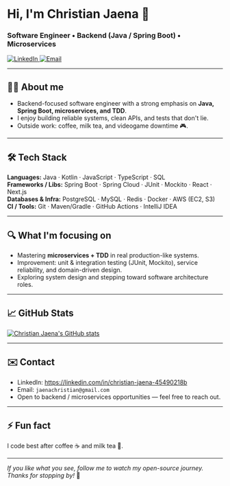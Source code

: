 <!--
  GitHub Profile README
  - Replace placeholders (LINKS / USERNAME / PROJECT URLs)
  - Remove/adjust any sections you don't want
-->

# Hi, I'm Christian Jaena 👋
### Software Engineer • Backend (Java / Spring Boot) • Microservices

<p align="left">
  <a href="https://linkedin.com/in/christian-jaena-45490218b" target="_blank" rel="noopener">
    <img alt="LinkedIn" src="https://img.shields.io/badge/LinkedIn-%230077B5.svg?style=for-the-badge&logo=linkedin&logoColor=white"/>
  </a>
  <a href="mailto:jaenachristian@gmail.com" target="_blank" rel="noopener">
    <img alt="Email" src="https://img.shields.io/badge/Email-%23D14836.svg?style=for-the-badge&logo=gmail&logoColor=white"/>
  </a>
</p>

---

## 👨‍💻 About me
- Backend-focused software engineer with a strong emphasis on **Java, Spring Boot, microservices, and TDD**.
- I enjoy building reliable systems, clean APIs, and tests that don't lie.
- Outside work: coffee, milk tea, and videogame downtime 🎮.

---

## 🛠️ Tech Stack

**Languages:** Java · Kotlin · JavaScript · TypeScript · SQL  
**Frameworks / Libs:** Spring Boot · Spring Cloud · JUnit · Mockito · React · Next.js  
**Databases & Infra:** PostgreSQL · MySQL · Redis · Docker · AWS (EC2, S3)  
**CI / Tools:** Git · Maven/Gradle · GitHub Actions · IntelliJ IDEA

---

## 🔍 What I'm focusing on
- Mastering **microservices + TDD** in real production-like systems.
- Improvement: unit & integration testing (JUnit, Mockito), service reliability, and domain-driven design.
- Exploring system design and stepping toward software architecture roles.

---

## 📈 GitHub Stats

[![Christian Jaena's GitHub stats](https://github-readme-stats.vercel.app/api?username=christianjaena)](https://github.com/christianjaena/github-readme-stats)

---

## ✉️ Contact
- LinkedIn: https://linkedin.com/in/christian-jaena-45490218b  
- Email: `jaenachristian@gmail.com`
- Open to backend / microservices opportunities — feel free to reach out.

---

## ⚡ Fun fact
I code best after coffee ☕ and milk tea 🧋.

---

*If you like what you see, follow me to watch my open-source journey. Thanks for stopping by!* 👋
